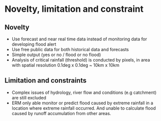 # Novelty, limitation and constraint

## Novelty

- Use forecast and near real time data instead of monitoring data for developing flood alert
- Use free public data for both historical data and forecasts
- Simple output (yes or no / flood or no flood)
- Analysis of critical rainfall (threshold) is conducted by pixels, in area with spatial resolution 0.1deg x 0.1deg ~ 10km x 10km

## Limitation and constraints

- Complex issues of hydrology, river flow and conditions (e.g catchment) are still excluded
- ERM only able monitor or predict flood caused by extreme rainfall in a location where extreme rainfall occurred. And unable to calculate flood caused by runoff accumulation from other areas.
